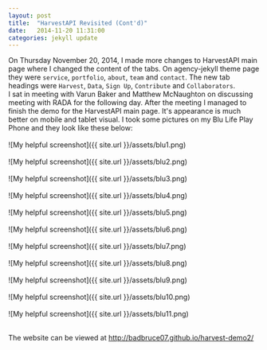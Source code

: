 ```yaml
---
layout: post
title:  "HarvestAPI Revisited (Cont'd)"
date:   2014-11-20 11:31:00
categories: jekyll update
---
```


On Thursday November 20, 2014, I made more changes to HarvestAPI main page where I changed the content of the tabs. On 
agency-jekyll theme page they were `service`, `portfolio`, `about`, `team` and `contact`. The new tab headings were `Harvest`, 
`Data`, `Sign Up`, `Contribute` and `Collaborators`.
<br/>
I sat in meeting with Varun Baker and Matthew McNaughton on discussing meeting with RADA for the following day. After the meeting I 
managed to finish the demo for the HarvestAPI main page. It's appearance is much better on mobile and tablet visual. I took some
pictures on my Blu Life Play Phone and they look like these below:
<br/><br/>
![My helpful screenshot]({{ site.url }}/assets/blu1.png)
<br/><br/>
![My helpful screenshot]({{ site.url }}/assets/blu2.png)
<br/><br/>
![My helpful screenshot]({{ site.url }}/assets/blu3.png)
<br/><br/>
![My helpful screenshot]({{ site.url }}/assets/blu4.png)
<br/><br/>
![My helpful screenshot]({{ site.url }}/assets/blu5.png)
<br/><br/>
![My helpful screenshot]({{ site.url }}/assets/blu6.png)
<br/><br/>
![My helpful screenshot]({{ site.url }}/assets/blu7.png)
<br/><br/>
![My helpful screenshot]({{ site.url }}/assets/blu8.png)
<br/><br/>
![My helpful screenshot]({{ site.url }}/assets/blu9.png)
<br/><br/>
![My helpful screenshot]({{ site.url }}/assets/blu10.png)
<br/><br/>
![My helpful screenshot]({{ site.url }}/assets/blu11.png)
<br/><br/>

The website can be viewed at <a> http://badbruce07.github.io/harvest-demo2/ </a>